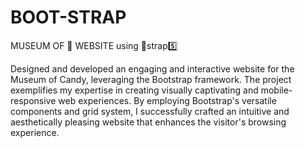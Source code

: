 # BOOT-STRAP 

MUSEUM OF 🍭 WEBSITE using 🥾strap5️⃣

Designed and developed an engaging and interactive website for the Museum of Candy, leveraging the Bootstrap framework. 
The project exemplifies my expertise in creating visually captivating and mobile-responsive web experiences. 
By employing Bootstrap's versatile components and grid system, I successfully crafted an intuitive and aesthetically pleasing website that enhances the visitor's browsing experience.
